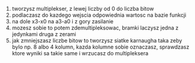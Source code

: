 1. tworzysz multiplekser, z lewej liczby od 0 do liczba bitow
2. podlaczasz do kazdego wejscia odpowiednia wartosc na bazie funkcji
3. na dole x3-x0 na a3-a0 i z gory zasilanie
4. mozesz sobie to potem zdemultipleksowac, bramki laczysz jedna z jedynkami druga z zerami
5. jak zmniejszasz liczbe bitow to tworzysz siatke karnaugha taka zeby bylo np. 8 albo 4 kolumn, kazda kolumne sobie oznaczasz, sprawdzasz ktore wyniki sa takie same i wrzucasz do multipleksera
